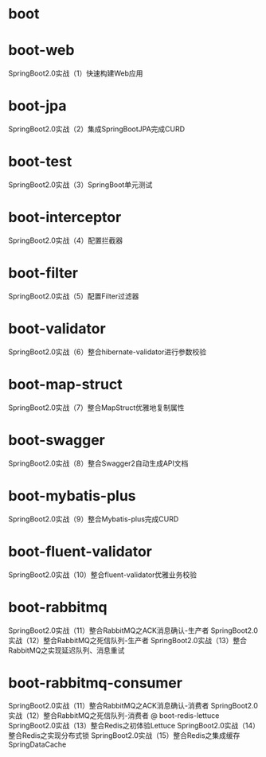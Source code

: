 # boot
# boot-web
SpringBoot2.0实战（1）快速构建Web应用
# boot-jpa
SpringBoot2.0实战（2）集成SpringBootJPA完成CURD
# boot-test
SpringBoot2.0实战（3）SpringBoot单元测试
# boot-interceptor
SpringBoot2.0实战（4）配置拦截器
# boot-filter
SpringBoot2.0实战（5）配置Filter过滤器
# boot-validator
SpringBoot2.0实战（6）整合hibernate-validator进行参数校验
# boot-map-struct
SpringBoot2.0实战（7）整合MapStruct优雅地复制属性
# boot-swagger
SpringBoot2.0实战（8）整合Swagger2自动生成API文档
# boot-mybatis-plus
SpringBoot2.0实战（9）整合Mybatis-plus完成CURD
# boot-fluent-validator
SpringBoot2.0实战（10）整合fluent-validator优雅业务校验
# boot-rabbitmq
SpringBoot2.0实战（11）整合RabbitMQ之ACK消息确认-生产者
SpringBoot2.0实战（12）整合RabbitMQ之死信队列-生产者
SpringBoot2.0实战（13）整合RabbitMQ之实现延迟队列、消息重试
# boot-rabbitmq-consumer
SpringBoot2.0实战（11）整合RabbitMQ之ACK消息确认-消费者
SpringBoot2.0实战（12）整合RabbitMQ之死信队列-消费者
@ boot-redis-lettuce
SpringBoot2.0实战（13）整合Redis之初体验Lettuce
SpringBoot2.0实战（14）整合Redis之实现分布式锁
SpringBoot2.0实战（15）整合Redis之集成缓存SpringDataCache